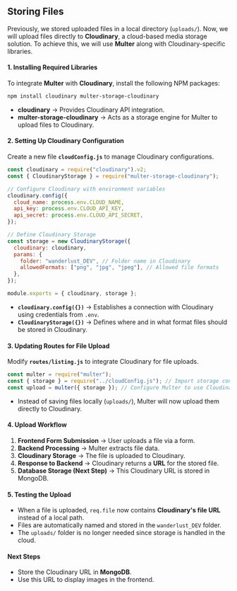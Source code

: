 ## **Storing Files**

Previously, we stored uploaded files in a local directory (`uploads/`). Now, we will upload files directly to **Cloudinary**, a cloud-based media storage solution. To achieve this, we will use **Multer** along with Cloudinary-specific libraries.

#### **1. Installing Required Libraries**

To integrate **Multer** with **Cloudinary**, install the following NPM packages:

```sh
npm install cloudinary multer-storage-cloudinary
```

- **cloudinary** → Provides Cloudinary API integration.
- **multer-storage-cloudinary** → Acts as a storage engine for Multer to upload files to Cloudinary.

#### **2. Setting Up Cloudinary Configuration**

Create a new file **`cloudConfig.js`** to manage Cloudinary configurations.

```js
const cloudinary = require("cloudinary").v2;
const { CloudinaryStorage } = require("multer-storage-cloudinary");

// Configure Cloudinary with environment variables
cloudinary.config({
  cloud_name: process.env.CLOUD_NAME,
  api_key: process.env.CLOUD_API_KEY,
  api_secret: process.env.CLOUD_API_SECRET,
});

// Define Cloudinary Storage
const storage = new CloudinaryStorage({
  cloudinary: cloudinary,
  params: {
    folder: "wanderlust_DEV", // Folder name in Cloudinary
    allowedFormats: ["png", "jpg", "jpeg"], // Allowed file formats
  },
});

module.exports = { cloudinary, storage };
```

- **`cloudinary.config({})`** → Establishes a connection with Cloudinary using credentials from `.env`.
- **`CloudinaryStorage({})`** → Defines where and in what format files should be stored in Cloudinary.

#### **3. Updating Routes for File Upload**

Modify **`routes/listing.js`** to integrate Cloudinary for file uploads.

```js
const multer = require("multer");
const { storage } = require("../cloudConfig.js"); // Import storage configuration
const upload = multer({ storage }); // Configure Multer to use Cloudinary storage
```

- Instead of saving files locally (`uploads/`), Multer will now upload them directly to Cloudinary.

#### **4. Upload Workflow**

1. **Frontend Form Submission** → User uploads a file via a form.
2. **Backend Processing** → Multer extracts file data.
3. **Cloudinary Storage** → The file is uploaded to Cloudinary.
4. **Response to Backend** → Cloudinary returns a **URL** for the stored file.
5. **Database Storage (Next Step)** → This Cloudinary URL is stored in MongoDB.

#### **5. Testing the Upload**

- When a file is uploaded, `req.file` now contains **Cloudinary's file URL** instead of a local path.
- Files are automatically named and stored in the `wanderlust_DEV` folder.
- The `uploads/` folder is no longer needed since storage is handled in the cloud.

#### **Next Steps**

- Store the Cloudinary URL in **MongoDB**.
- Use this URL to display images in the frontend.
